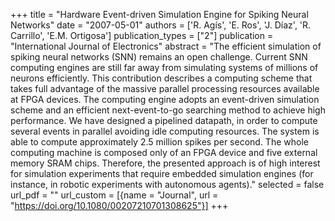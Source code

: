 +++
title = "Hardware Event-driven Simulation Engine for Spiking Neural Networks"
date = "2007-05-01"
authors = ['R. Agís', 'E. Ros', 'J. Díaz', 'R. Carrillo', 'E.M. Ortigosa']
publication_types = ["2"]
publication = "International Journal of Electronics"
abstract = "The efficient simulation of spiking neural networks (SNN) remains an open challenge. Current SNN computing engines are still far away from simulating systems of millions of neurons efficiently. This contribution describes a computing scheme that takes full advantage of the massive parallel processing resources available at FPGA devices. The computing engine adopts an event-driven simulation scheme and an efficient next-event-to-go searching method to achieve high performance. We have designed a pipelined datapath, in order to compute several events in parallel avoiding idle computing resources. The system is able to compute approximately 2.5 million spikes per second. The whole computing machine is composed only of an FPGA device and five external memory SRAM chips. Therefore, the presented approach is of high interest for simulation experiments that require embedded simulation engines (for instance, in robotic experiments with autonomous agents)."
selected = false
url_pdf = ""
url_custom = [{name = "Journal", url = "https://doi.org/10.1080/00207210701308625"}]
+++

